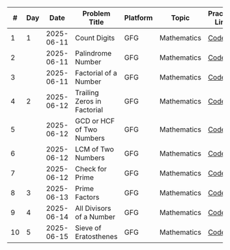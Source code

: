 | #   | Day | Date       | Problem Title               | Platform | Topic        | Practice Link                                                                 | Resources                                                                                   | Status |
|-----|-----|------------|-----------------------------|----------|--------------|-------------------------------------------------------------------------------|---------------------------------------------------------------------------------------------|--------|
| 1   | 1   | 2025-06-11 | Count Digits                | GFG      | Mathematics  | [Code](https://github.com/AnilVadthyavath/dsa-daily-log/tree/main/Mathematics/001-Count-digits) | [GFG](https://www.geeksforgeeks.org/program-count-digits-integer-3-different-methods/)       | ✅     |
| 2   |    | 2025-06-11 | Palindrome Number           | GFG      | Mathematics  | [Code](https://github.com/AnilVadthyavath/dsa-daily-log/tree/main/Mathematics/002-Palindrome-number) | [GFG](https://www.geeksforgeeks.org/c-program-check-given-string-palindrome/)                | ✅     |
| 3   |    | 2025-06-11 | Factorial of a Number       | GFG      | Mathematics  | [Code](https://github.com/AnilVadthyavath/dsa-daily-log/tree/main/Mathematics/003-Factorial-of-a-number) | [GFG](https://www.geeksforgeeks.org/program-for-factorial-of-a-number/)                      | ✅     |
| 4   | 2   | 2025-06-12 | Trailing Zeros in Factorial | GFG      | Mathematics  | [Code](https://github.com/AnilVadthyavath/dsa-daily-log/tree/main/Mathematics/004-Trailing-Zeros-in-Factorial) | [GFG](https://www.geeksforgeeks.org/count-trailing-zeroes-factorial-number/)                | ✅     |
| 5   |    | 2025-06-12 | GCD or HCF of Two Numbers   | GFG      | Mathematics  | [Code](https://github.com/AnilVadthyavath/dsa-daily-log/tree/main/Mathematics/005-GCD-or-HCF-of-two-Numbers) | [GFG](https://www.geeksforgeeks.org/c-program-find-gcd-hcf-two-numbers/)                     | ✅     |
| 6   |    | 2025-06-12 | LCM of Two Numbers          | GFG      | Mathematics  | [Code](https://github.com/AnilVadthyavath/dsa-daily-log/tree/main/Mathematics/006-LCM-of-Two-Numbers) | [GFG](https://www.geeksforgeeks.org/program-to-find-lcm-of-two-numbers/)                     | ✅     |
| 7   |    | 2025-06-12 | Check for Prime             | GFG      | Mathematics  | [Code](https://github.com/AnilVadthyavath/dsa-daily-log/tree/main/Mathematics/007-Check-for-Prime) | [GFG](https://www.geeksforgeeks.org/c-program-to-check-prime-number/)                        | ✅     |
| 8   | 3   | 2025-06-13 | Prime Factors               | GFG      | Mathematics | [Code](https://github.com/AnilVadthyavath/dsa-daily-log/tree/main/Mathematics/008-Prime-Factors) | [GFG](https://www.geeksforgeeks.org/print-all-prime-factors-of-a-given-number/) | ✅     |
| 9   | 4   | 2025-06-14 | All Divisors of a Number    | GFG      | Mathematics | [Code](https://github.com/AnilVadthyavath/dsa-daily-log/tree/main/Mathematics/009-All-Divisors-of-a-Number) | [GFG](https://www.geeksforgeeks.org/problems/all-divisors-of-a-number/1) | ✅     |
| 10  | 5   | 2025-06-15 | Sieve of Eratosthenes       | GFG      | Mathematics | [Code](https://github.com/AnilVadthyavath/dsa-daily-log/tree/main/Mathematics/010-Sieve-of-Eratosthenes) | [GFG](https://www.geeksforgeeks.org/sieve-of-eratosthenes/) | ✅     |
